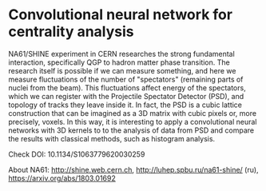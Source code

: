 # Convolutional neural network for centrality analysis

NA61/SHINE experiment in CERN researches the strong fundamental interaction, specifically QGP to hadron matter phase transition. The research itself is possible if we can measure something, and here we measure fluctuations of the number of "spectators" (remaining parts of nuclei from the beam). This fluctuations affect energy of the spectators, which we can register with the Projectile Spectator Detector (PSD), and topology of tracks they leave inside it. In fact, the PSD is a cubic lattice construction that can be imagined as a 3D matrix with cubic pixels or, more precisely, voxels. In this way, it is interesting to apply a convolutional neural networks with 3D kernels to to the analysis of data from PSD and compare the results with classical methods, such as histogram analysis. 

Check DOI: 10.1134/S1063779620030259

About NA61: http://shine.web.cern.ch, http://luhep.spbu.ru/na61-shine/ (ru), https://arxiv.org/abs/1803.01692
